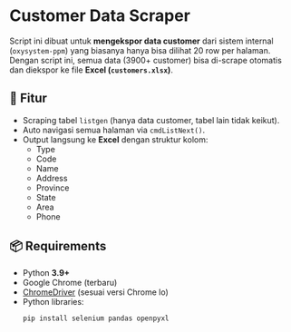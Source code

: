 # Customer Data Scraper

Script ini dibuat untuk **mengekspor data customer** dari sistem internal (`oxysystem-ppm`) yang biasanya hanya bisa dilihat 20 row per halaman.  
Dengan script ini, semua data (3900+ customer) bisa di-scrape otomatis dan diekspor ke file **Excel (`customers.xlsx`)**.

## 🚀 Fitur
- Scraping tabel `listgen` (hanya data customer, tabel lain tidak keikut).
- Auto navigasi semua halaman via `cmdListNext()`.
- Output langsung ke **Excel** dengan struktur kolom:
  - Type
  - Code
  - Name
  - Address
  - Province
  - State
  - Area
  - Phone

## 📦 Requirements
- Python **3.9+**
- Google Chrome (terbaru)
- [ChromeDriver](https://chromedriver.chromium.org/downloads) (sesuai versi Chrome lo)
- Python libraries:
  ```bash
  pip install selenium pandas openpyxl
